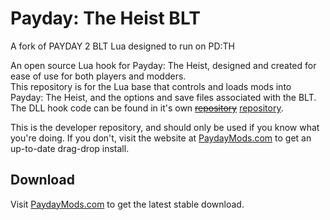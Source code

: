 # Payday: The Heist BLT

A fork of PAYDAY 2 BLT Lua designed to run on PD:TH

An open source Lua hook for Payday: The Heist, designed and created for ease of use for both players and modders.  
This repository is for the Lua base that controls and loads mods into Payday: The Heist, and the options and save files associated with the BLT. The DLL hook code can be found in it's own ~~[repository](https://github.com/JamesWilko/Payday-2-BLT)~~ [repository](https://github.com/simon-wh/Payday-The-Heist-BLT).

This is the developer repository, and should only be used if you know what you're doing. If you don't, visit the website at [PaydayMods.com](http://paydaymods.com/) to get an up-to-date drag-drop install.  

## Download
Visit [PaydayMods.com](http://paydaymods.com/) to get the latest stable download.  
